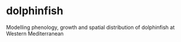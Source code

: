 # dolphinfish
Modelling phenology, growth and spatial distribution of dolphinfish at Western Mediterranean
